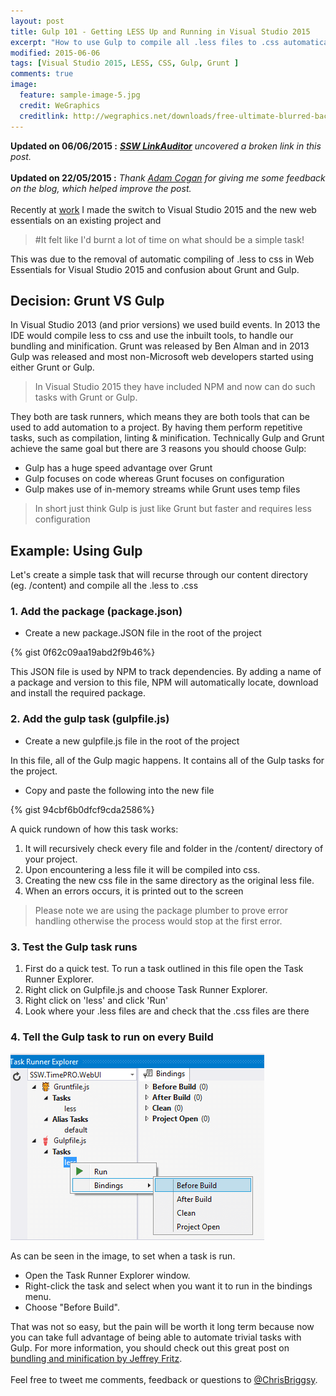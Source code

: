 ```yaml
---
layout: post
title: Gulp 101 - Getting LESS Up and Running in Visual Studio 2015
excerpt: "How to use Gulp to compile all .less files to .css automatically."
modified: 2015-06-06
tags: [Visual Studio 2015, LESS, CSS, Gulp, Grunt ]
comments: true
image:
  feature: sample-image-5.jpg
  credit: WeGraphics
  creditlink: http://wegraphics.net/downloads/free-ultimate-blurred-background-pack/
---
```

**Updated on 06/06/2015 :** *[**SSW LinkAuditor**](https://sswlinkauditor.com/) uncovered a broken link in this post.* <br /><br />**Updated on 22/05/2015 :** *Thank [Adam Cogan](http://adamcogan.com) for giving me some feedback on the blog, which helped improve the post.* <br /><br />Recently at [work](http://www.ssw.com.au/ssw/default.aspx) I made the switch to Visual Studio 2015 and the new web essentials on an existing project and

>#It felt like I'd burnt a lot of time on what should be a simple task!

This was due to the removal of automatic compiling of .less to css in Web Essentials for Visual Studio 2015 and confusion about Grunt and Gulp.

## Decision: Grunt VS Gulp 

In Visual Studio 2013 (and prior versions) we used build events. In 2013 the IDE would compile less to css and use the inbuilt tools, to handle our bundling and minification. Grunt was released by Ben Alman and in 2013 Gulp was released and most non-Microsoft web developers started using either Grunt or Gulp.

>In Visual Studio 2015 they have included NPM and now can do such tasks with Grunt or Gulp.

They both are task runners, which means they are both tools that can be used to add automation to a project. By having them perform repetitive tasks, such as compilation, linting & minification. Technically Gulp and Grunt achieve the same goal but there are 3 reasons you should choose Gulp:

* Gulp has a huge speed advantage over Grunt
* Gulp focuses on code whereas Grunt focuses on configuration
* Gulp makes use of in-memory streams while Grunt uses temp files

>In short just think Gulp is just like Grunt but faster and requires less configuration

## Example: Using Gulp

Let's create a simple task that will recurse through our content directory (eg. /content) and compile all the .less to .css

### 1. Add the package (package.json)

* Create a new package.JSON file in the root of the project

{% gist 0f62c09aa19abd2f9b46%}

This JSON file is used by NPM to track dependencies. By adding a name of a package and version to this file, NPM will automatically locate, download and install the required package. 

### 2. Add the gulp task (gulpfile.js)

* Create a new gulpfile.js file in the root of the project

In this file, all of the Gulp magic happens. It contains all of the Gulp tasks for the project.

* Copy and paste the following into the new file

{% gist 94cbf6b0dfcf9cda2586%}

A quick rundown of how this task works:

1. It will recursively check every file and folder in the /content/ directory of your project. 
1. Upon encountering a less file it will be compiled into css.
1. Creating the new css file in the same directory as the original less file. 
1. When an errors occurs, it is printed out to the screen

>Please note we are using the package plumber to prove error handling otherwise the process would stop at the first error.

### 3. Test the Gulp task runs

1.	First do a quick test. To run a task outlined in this file open the Task Runner Explorer.
1.	Right click on Gulpfile.js and choose Task Runner Explorer.
1.	Right click on 'less' and click 'Run'
1.	Look where your .less files are and check that the .css files are there

### 4. Tell the Gulp task to run on every Build

![Run the new Gulp task on build](/images/TaskRunnerExplorer-compressor.png)

As can be seen in the image, to set when a task is run. 

* Open the Task Runner Explorer window. 
* Right-click the task and select when you want it to run in the bindings menu. 
* Choose "Before Build".

That was not so easy, but the pain will be worth it long term because now you can take full advantage of being able to automate trivial tasks with Gulp. For more information, you should check out this great post on [bundling and minification by Jeffrey Fritz](http://www.jeffreyfritz.com/2015/05/where-did-my-asp-net-bundles-go-in-asp-net-5/).  <br /><br />Feel free to tweet me comments, feedback or questions to [@ChrisBriggsy](https://twitter.com/ChrisBriggsy).